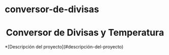 # conversor-de-divisas
<h1 align="center"> Conversor de Divisas y Temperatura </h1>
*[Descripción del proyecto](#descripción-del-proyecto)
